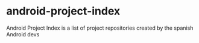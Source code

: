 # android-project-index
Android Project Index is a list of project repositories created by the spanish Android devs
